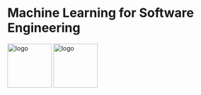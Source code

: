 # Machine Learning for Software Engineering

<p align="left">
  <img src="https://pbs.twimg.com/profile_images/545716709311520769/piLLa1iC_400x400.png" alt="logo" style="width: 100px;"/>
  <img src="https://upload.wikimedia.org/wikipedia/commons/6/67/OpenJPA_Logo.png" alt="logo" style="width: 100px;"/>
</p>

